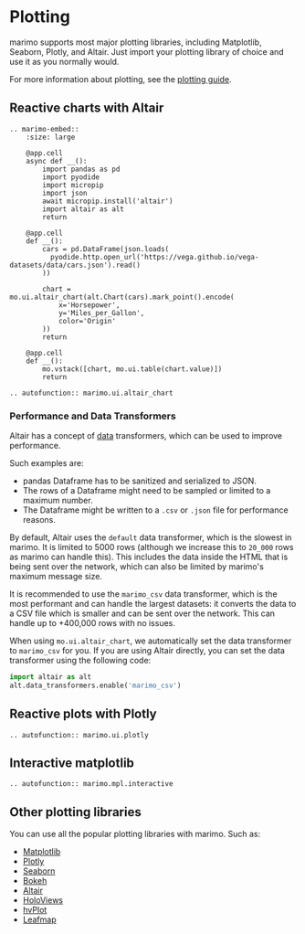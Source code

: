 # Plotting

marimo supports most major plotting libraries, including Matplotlib, Seaborn,
Plotly, and Altair. Just import your plotting library of choice and use it
as you normally would.

For more information about plotting, see the [plotting guide](../guides/plotting.md).

## Reactive charts with Altair

```{eval-rst}
.. marimo-embed::
    :size: large

    @app.cell
    async def __():
        import pandas as pd
        import pyodide
        import micropip
        import json
        await micropip.install('altair')
        import altair as alt
        return

    @app.cell
    def __():
        cars = pd.DataFrame(json.loads(
          pyodide.http.open_url('https://vega.github.io/vega-datasets/data/cars.json').read()
        ))

        chart = mo.ui.altair_chart(alt.Chart(cars).mark_point().encode(
            x='Horsepower',
            y='Miles_per_Gallon',
            color='Origin'
        ))
        return

    @app.cell
    def __():
        mo.vstack([chart, mo.ui.table(chart.value)])
        return
```

```{eval-rst}
.. autofunction:: marimo.ui.altair_chart
```

### Performance and Data Transformers

Altair has a concept of [data](https://altair-viz.github.io/user_guide/data_transformers.html) transformers, which can be used to improve performance.

Such examples are:

- pandas Dataframe has to be sanitized and serialized to JSON.
- The rows of a Dataframe might need to be sampled or limited to a maximum number.
- The Dataframe might be written to a `.csv` or `.json` file for performance reasons.

By default, Altair uses the `default` data transformer, which is the slowest in marimo. It is limited to 5000 rows (although we increase this to `20_000` rows as marimo can handle this). This includes the data inside the HTML that is being sent over the network, which can also be limited by marimo's maximum message size.

It is recommended to use the `marimo_csv` data transformer, which is the most performant and can handle the largest datasets: it converts the data to a CSV file which is smaller and can be sent over the network. This can handle up to +400,000 rows with no issues.

When using `mo.ui.altair_chart`, we automatically set the data transformer to `marimo_csv` for you. If you are using Altair directly, you can set the data transformer using the following code:

```python
import altair as alt
alt.data_transformers.enable('marimo_csv')
```

## Reactive plots with Plotly

```{eval-rst}
.. autofunction:: marimo.ui.plotly
```

## Interactive matplotlib

```{eval-rst}
.. autofunction:: marimo.mpl.interactive
```

## Other plotting libraries

You can use all the popular plotting libraries with marimo. Such as:

- [Matplotlib](https://matplotlib.org/)
- [Plotly](https://plotly.com/)
- [Seaborn](https://seaborn.pydata.org/)
- [Bokeh](https://bokeh.org/)
- [Altair](https://altair-viz.github.io/)
- [HoloViews](http://holoviews.org/)
- [hvPlot](https://hvplot.holoviz.org/)
- [Leafmap](https://leafmap.org/)
